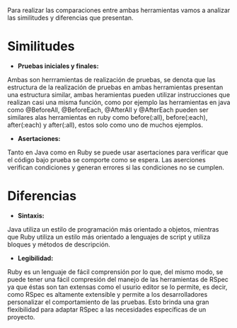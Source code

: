 Para realizar las comparaciones entre ambas herramientas vamos a analizar las similitudes y diferencias que presentan.

# Similitudes

* **Pruebas iniciales y finales:**

Ambas son herrramientas de realización de pruebas, se denota que las estructura de la realización de pruebas en ambas herramientas presentan una estructura similar, ambas heramientas pueden utilizar instrucciones que realizan casi una misma función, como por ejemplo las herramientas en java como @BeforeAll, @BeforeEach, @AfterAll y @AfterEach pueden ser similares alas herramientas en ruby como before(:all), before(:each), after(:each) y   after(:all), estos solo como uno de muchos ejemplos.

* **Asertaciones:**

Tanto en Java como en Ruby se puede usar asertaciones para verificar que el código bajo prueba se comporte como se espera. Las aserciones verifican condiciones y generan errores si las condiciones no se cumplen.

# Diferencias

* **Sintaxis:**
  
 Java utiliza un estilo de programación más orientado a objetos, mientras que Ruby utiliza un estilo más orientado a lenguajes de script y utiliza bloques y métodos de descripción.

 * **Legibilidad:**

Ruby es un lenguaje de fácil comprensión por lo que, del mismo modo, se puede tener una fácil compresión del manejo de las herramientas de RSpec ya que éstas son tan extensas como el usurio editor se lo permite, es decir, como RSpec es altamente extensible y permite a los desarrolladores personalizar el comportamiento de las pruebas. Esto brinda una gran flexibilidad para adaptar RSpec a las necesidades específicas de un proyecto.
